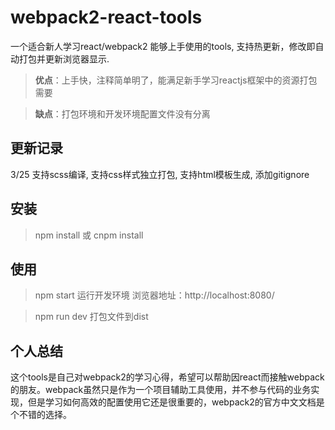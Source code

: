 # webpack2-react-tools

一个适合新人学习react/webpack2 能够上手使用的tools, 支持热更新，修改即自动打包并更新浏览器显示.

> **优点**：上手快，注释简单明了，能满足新手学习reactjs框架中的资源打包需要

> **缺点**：打包环境和开发环境配置文件没有分离

## 更新记录
3/25 支持scss编译, 支持css样式独立打包, 支持html模板生成, 添加gitignore

## 安装
> npm install 或 cnpm install

## 使用
> npm start 运行开发环境 浏览器地址：http://localhost:8080/

> npm run dev 打包文件到dist

## 个人总结
这个tools是自己对webpack2的学习心得，希望可以帮助因react而接触webpack的朋友。webpack虽然只是作为一个项目辅助工具使用，并不参与代码的业务实现，但是学习如何高效的配置使用它还是很重要的，webpack2的官方中文文档是个不错的选择。
